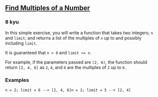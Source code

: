 <h2><a href=https://www.codewars.com/kata/58ca658cc0d6401f2700045f/train/c target="_blank">Find Multiples of a Number</a></h2><h3>8 kyu</h3><p>In this simple exercise, you will write a function that takes two integers; <code>n</code> and <code>limit</code>; and returns a list of the multiples of <code>n</code> up to and possibly including <code>limit</code>.</p><p>It is guaranteed that <code>n &gt; 0</code> and <code>limit &gt;= n</code>.</p><p>For example, if the parameters passed are <code>(2, 6)</code>, the function should return <code>[2, 4, 6]</code> as <code>2</code>, <code>4</code>, and <code>6</code> are the multiples of <code>2</code> up to <code>6</code>.</p><h3 id="examples">Examples</h3><pre><code class="language-javascript"><span class="cm-variable">n</span> <span class="cm-operator">=</span> <span class="cm-number">2</span>; <span class="cm-variable">limit</span> <span class="cm-operator">=</span> <span class="cm-number">6</span> <span class="cm-operator">--&gt;</span> [<span class="cm-number">2</span>, <span class="cm-number">4</span>, <span class="cm-number">6</span>]<span class="cm-variable">n</span> <span class="cm-operator">=</span> <span class="cm-number">2</span>; <span class="cm-variable">limit</span> <span class="cm-operator">=</span> <span class="cm-number">5</span> <span class="cm-operator">--&gt;</span> [<span class="cm-number">2</span>, <span class="cm-number">4</span>]</code></pre>
